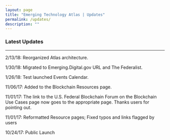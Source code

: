 ```yaml
---
layout: page
title: "Emerging Technology Atlas | Updates"
permalink: /updates/
description: ""
---
```


### Latest Updates

***

2/13/18: Reorganized Atlas architecture.
<p>1/30/18: Migrated to Emerging.Digital.gov URL and The Federalist. 
<p>1/26/18: Test launched Events Calendar. 
<p> 11/06/17: Added to the Blockchain Resources page. 
<p> 11/01/17: The link to the U.S. Federal Blockchain Forum on the Blockchain Use Cases page now goes to the appropriate page. Thanks users for pointing out. 
<p> 11/01/17: Reformatted Resource pages; Fixed typos and links flagged by users
<p> 10/24/17: Public Launch
